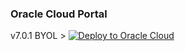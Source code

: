 ### Oracle Cloud Portal

v7.0.1 BYOL > [![Deploy to Oracle Cloud](https://oci-resourcemanager-plugin.plugins.oci.oraclecloud.com/latest/deploy-to-oracle-cloud.svg)](https://cloud.oracle.com/resourcemanager/stacks/create?zipUrl=https://github.com/40net-cloud/fortinet-oci-solutions/releases/download/activepassive/FGT_A-P_Dual-AD_NewVCN.zip)
